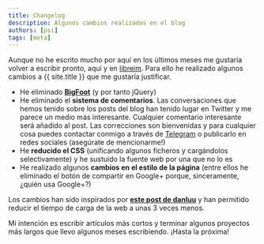 ```yaml
---
title: Changelog
description: Algunos cambios realizados en el blog
authors: [psi]
tags: [meta]
---
```


Aunque no he escrito mucho por aquí en los últimos meses me gustaría volver a escribir pronto, aquí y en [libreim](http://tux.ugr.es/libreim/blog). Para ello he realizado algunos cambios a {{ site.title }} que me gustaría justificar. 

- He eliminado [**BigFoot**](http://www.bigfootjs.com) (y por tanto jQuery)
- He eliminado el **sistema de comentarios**. Las conversaciones que hemos tenido sobre los posts del blog han tenido lugar en Twitter y me parece un medio más interesante. Cualquier comentario interesante será añadido al post. Las correcciones son bienvenidas y para cualquier cosa puedes contactar conmigo a través de [Telegram](https://t.me/mx_psi) o publicarlo en redes sociales (asegúrate de mencionarme!)
- He **reducido el CSS** (unificando algunos ficheros y cargándolos selectivamente) y he sustuido la fuente web por una que no lo es
- He realizado algunos **cambios en el estilo de la página** (entre ellos he eliminado el botón de compartir en Google+ porque, sinceramente, ¿quién usa Google+?)

Los cambios han sido inspirados por [**este post de danluu**](https://danluu.com/web-bloat) y han permitido reducir el tiempo de carga de la web a unas 3 veces menos.

<!--Además, he hecho [una página personal]({{ site.authors.psi.link }}) para enlazar todo lo que escriba y todos los proyectos que haga. Algunas de las páginas y archivos que ahora mismo están aquí serán trasladadas a esa página (redireccionaré todo lo que Jekyll me permita).-->

Mi intención es escribir artículos más cortos y terminar algunos proyectos más largos que llevo algunos meses escribiendo. ¡Hasta la próxima!
